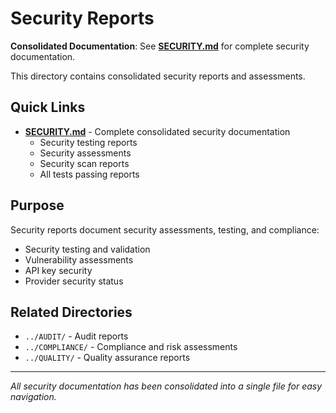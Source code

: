 # Security Reports

**Consolidated Documentation**: See **[SECURITY.md](./SECURITY.md)** for complete security documentation.

This directory contains consolidated security reports and assessments.

## Quick Links

- **[SECURITY.md](./SECURITY.md)** - Complete consolidated security documentation
  - Security testing reports
  - Security assessments
  - Security scan reports
  - All tests passing reports

## Purpose

Security reports document security assessments, testing, and compliance:
- Security testing and validation
- Vulnerability assessments
- API key security
- Provider security status

## Related Directories

- `../AUDIT/` - Audit reports
- `../COMPLIANCE/` - Compliance and risk assessments
- `../QUALITY/` - Quality assurance reports

---

*All security documentation has been consolidated into a single file for easy navigation.*

